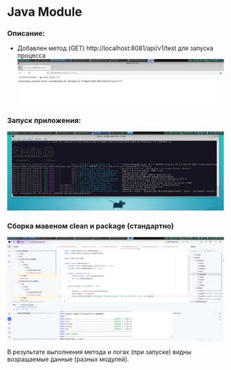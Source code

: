 # Java Module 

### Описание:
* Добавлен метод (GET) http://localhost:8081/api/v1/test для запуска процесса
  ![t6_1.JPG](res/t6_1.png)

### Запуск приложения:
![t6_2.JPG](res/t6_2.png)

### Сборка мавеном clean и package (стандартно)
![t6_3.JPG](res/t6_3.png)

В результате выполнения метода и логах (при запуске) видны возращаемые данные (разных модулей).